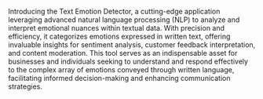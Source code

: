 Introducing the Text Emotion Detector, a cutting-edge application leveraging advanced natural language processing (NLP) to analyze and interpret
emotional nuances within textual data. With precision and efficiency, it categorizes emotions expressed in written text, offering invaluable insights 
for sentiment analysis, customer feedback interpretation, and content moderation. This tool serves as an indispensable asset for businesses and 
individuals seeking to understand and respond effectively to the complex array of emotions conveyed through written language, facilitating informed
decision-making and enhancing communication strategies.
